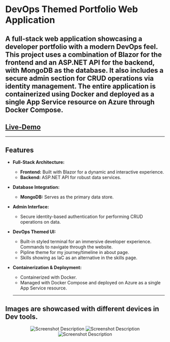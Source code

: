 # DevOps Themed Portfolio Web Application

A full-stack web application showcasing a developer portfolio with a modern DevOps feel. This project uses a combination of Blazor for the frontend and an ASP.NET API for the backend, with MongoDB as the database. It also includes a secure admin section for CRUD operations via identity management. The entire application is containerized using Docker and deployed as a single App Service resource on Azure through Docker Compose.
---

## [Live-Demo](https://dersimabbas-portfolio.azurewebsites.net/)

---

## Features

- **Full-Stack Architecture:**
  - **Frontend:** Built with Blazor for a dynamic and interactive experience.
  - **Backend:** ASP.NET API for robust data services.
- **Database Integration:**
  - **MongoDB:** Serves as the primary data store.
- **Admin Interface:**
  - Secure identity-based authentication for performing CRUD operations on data.
- **DevOps Themed UI:**
  - Built-in styled terminal for an immersive developer experience. Commands to navigate through the website.
  - Pipline theme for my journey/timeline in about page.
  - Skills showing as IaC as an alternative in the skills page.
- **Containerization & Deployment:**
  - Containerized with Docker.
  - Managed with Docker Compose and deployed on Azure as a single App Service resource.

  ---
## Images are showcased with different devices in Dev tools.
<p align="center">
  <img src="https://i.gyazo.com/a73e159c03e1a2c49ce5f90fc70f5766.png" alt="Screenshot Description">
	<img src="https://i.gyazo.com/eee5fb8fc0a78b3dcccd758c9a24c4a6.png" alt="Screenshot Description">
  <img src="https://i.gyazo.com/535f5e65580d8f8a75f1509b5ae13a0c.png" alt="Screenshot Description">
</p>

